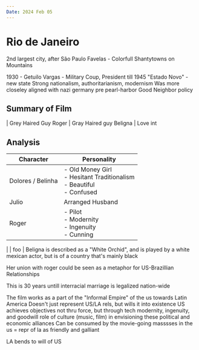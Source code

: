 ```yaml
---
Date: 2024 Feb 05
---
```


# Rio de Janeiro
2nd largest city, after São Paulo
Favelas - Colorfull Shantytowns on Mountains 

1930 - Getuilo Vargas - Military Coup, President till 1945
"Estado Novo" - new state
Strong nationalism, authoritarianism, modernism
Was more closeley aligned with nazi germany pre pearl-harbor
Good Neighbor policy

## Summary of Film
 | Grey Haired Guy
Roger | Gray Haired guy
Beligna | Love int


## Analysis
| Character | Personality |
| ---- | ---- |
| Dolores / Belinha | - Old Money Girl<br>- Hesitant Traditionalism<br>- Beautiful<br>- Confused |
| Julio | Arranged Husband |
| Roger | - Pilot<br>- Modernity<br>- Ingenuity<br>- Cunning |
| 
| foo |
Beligna is described as a "White Orchid", and is played by a white mexican actor, but is of a country that's mainly black

Her union with roger could be seen as a metaphor for US-Brazillian Relationships

This is 30 years untill interracial marriage is legalized nation-wide

The film works as a part of the "Informal Empire" of the us towards Latin America
Doesn't just represent US/LA rels, but wills it into existence
US achieves objectives not thru force, but through tech modernity, ingenuity, and goodwill
role of culture (music, film) in envisioning these political and economic alliances
Can be consumed by the movie-going masssses in the us = repr of la as friendly and galliant


LA bends to will of US
